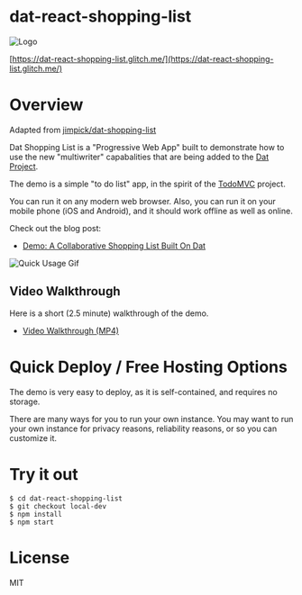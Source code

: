 # dat-react-shopping-list

![Logo](https://dat-shopping-list.glitch.me/img/dat-shopping-list-96.png)

[https://dat-react-shopping-list.glitch.me/](https://dat-react-shopping-list.glitch.me/)

# Overview

Adapted from [jimpick/dat-shopping-list](https://github.com/jimpick/dat-shopping-list)

Dat Shopping List is a "Progressive Web App" built to demonstrate how to use the
new "multiwriter" capabalities that are being added to the [Dat Project](https://datproject.org/).

The demo is a simple "to do list" app, in the spirit of the [TodoMVC](http://todomvc.com/) project.

You can run it on any modern web browser. Also, you can run it on your mobile phone (iOS and Android), and it should work offline as well as online.

Check out the blog post:

- [Demo: A Collaborative Shopping List Built On Dat](https://blog.datproject.org/2018/05/14/dat-shopping-list/)

![Quick Usage Gif](https://dat-shopping-list-video-jimpick.hashbase.io/dat-shopping-list-basic.gif)

## Video Walkthrough

Here is a short (2.5 minute) walkthrough of the demo.

- [Video Walkthrough (MP4)](https://dat-shopping-list-video-jimpick.hashbase.io/dat-shopping-list-1.mp4)

# Quick Deploy / Free Hosting Options

The demo is very easy to deploy, as it is self-contained, and requires no storage.

There are many ways for you to run your own instance. You may want to run your own instance for privacy reasons, reliability reasons, or so you can customize it.

# Try it out

```
$ cd dat-react-shopping-list
$ git checkout local-dev
$ npm install
$ npm start
```

# License

MIT

